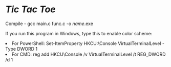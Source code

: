 # ***Tic Tac Toe***

Compile - gcc main.c func.c -o *name*.exe

If you run this program in Windows, type this to enable color scheme:
  <li>For PowerShell: Set-ItemProperty HKCU:\Console VirtualTerminalLevel -Type DWORD 1</li>
  <li>For CMD: reg add HKCU\Console /v VirtualTerminalLevel /t REG_DWORD /d 1</li>
